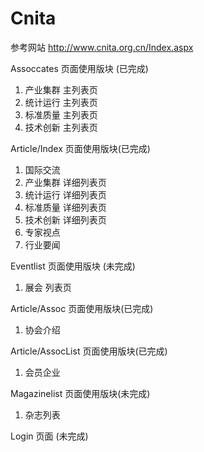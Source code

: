 Cnita
=====
参考网站 http://www.cnita.org.cn/Index.aspx

Assoccates 页面使用版块 (已完成)
1. 产业集群 主列表页
2. 统计运行 主列表页
3. 标准质量 主列表页
4. 技术创新 主列表页

Article/Index 页面使用版块(已完成)
1. 国际交流
2. 产业集群 详细列表页
3. 统计运行 详细列表页
4. 标准质量 详细列表页
5. 技术创新 详细列表页
6. 专家视点
7. 行业要闻

Eventlist 页面使用版块 (未完成)
1. 展会 列表页

Article/Assoc 页面使用版块(已完成)
1. 协会介绍 

Article/AssocList 页面使用版块(已完成)
1. 会员企业

Magazinelist 页面使用版块(未完成)
1. 杂志列表

Login 页面 (未完成)